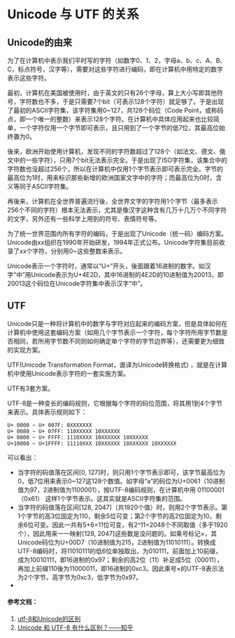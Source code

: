 # Unicode 与 UTF 的关系

## Unicode的由来
为了在计算机中表示我们平时写的字符（如数字0、1、2，字母a、b、c、A、B、C，标点符号，汉字等），需要对这些字符进行编码，即在计算机中用特定的数字表示这些字符。

最初，计算机在美国被使用时，由于英文的只有26个字母，算上大小写即其他符号，字符数也不多，于是只需要7个bit（可表示128个字符）就足够了。于是出现了最初的ASCII字符集，该字符集用0~127，共128个码位（Code Point，或称码点，即一个唯一的整数）来表示128个字符。在计算机中具体应用起来也比较简单，一个字符仅用一个字节即可表示，且只用到了一个字节的低7位，其最高位始终置为0。

後来，欧洲开始使用计算机，发现不同的字符数超过了128个（如法文、德文、俄文中的一些字符），只用7个bit无法表示完全。于是出现了ISO字符集，该集合中的字符数也没超过256个，所以在计算机中仅用1个字节表示即可表示完全。字节的最高位为1时，用来标识那些新增的欧洲国家文字中的字符；而最高位为0时，含义等同于ASCII字符集。

再後来，计算机在全世界普遍流行後，全世界文字的字符用1个字节（最多表示256个不同的字符）根本无法表示，尤其是像汉字这种含有几万十几万个不同字符的文字，另外还有一些科学上用到的符号、表情符号等。

为了统一世界范围内所有字符的编码，于是出现了Unicode（统一码）编码方案。Unicode由xx组织在1990年开始研发，1994年正式公布。Unicode字符集目前收录了xx个字符，分别用0~这些整数来表示。

Unicode表示一个字符时，通常以“U+”开头，後面跟着16进制的数字。如汉字“中”用Unicode表示为U+4E2D，其中16进制的4E2D的10进制值为20013，即20013这个码位在Unicode字符集中表示汉字“中”。

## UTF
Unicode只是一种将计算机中的数字与字符对应起来的编码方案，但是具体如何在计算机中使用这套编码方案（如用几个字节表示一个字符，每个字符所用字节数是否相同，若所用字节数不同则如何确定单个字符的字节边界等），还需要更为细致的实现方案。

UTF(Unicode Transformation Format，直译为Unicode转换格式) ，就是在计算机中使用Unicode表示字符的一套实施方案。

UTF有3套方案。

UTF-8是一种变长的编码规则，它根据每个字符的码位范围，将其用1到4个字节来表示。具体表示规则如下：
```
U+ 0000 ~ U+ 007F: 0XXXXXXX
U+ 0080 ~ U+ 07FF: 110XXXXX 10XXXXXX
U+ 0800 ~ U+ FFFF: 1110XXXX 10XXXXXX 10XXXXXX
U+10000 ~ U+1FFFF: 11110XXX 10XXXXXX 10XXXXXX 10XXXXXX
```
可以看出：
- 当字符的码值落在区间[0, 127]时，则只用1个字节表示即可，该字节最高位为0，低7位用来表示0~127这128个数值。如字母“a”的码位为U+0061（10进制值为97，2进制值为1100001），按UTF-8编码规则，在计算机中用 01100001（0x61） 这样1个字节表示。这其实就是ASCII字符集的范围。
- 当字符的码值落在区间[128, 2047]（共1920个值）时，则用2个字节表示。第1个字节的高3位固定为110，剩余5位可变；第2个字节的高2位固定为10，剩余6位可变。因此一共有5+6=11位可变，有2^11=2048个不同取值（多于1920个），因此用来一一映射[128, 2047]这些数是没问题的。如乘号标记×，其Unicode码位为U+00D7（10进制值为215，2进制值为11010111）。转换成UTF-8编码时，将11010111的低6位单独取出，为010111，前面加上10前缀，成为10010111，即16进制的0x97；剩余的高2位（11）补足成5位（00011），再加上前缀110後为11000011，即16进制的0xc3。因此乘号×的UTF-8表示法为2个字节，高字节为0xc3，低字节为0x97。
- 

#### 参考文档：
1. [utf-8和Unicode的区别](https://www.cnblogs.com/dhsz/p/7737480.html)
1. [Unicode 和 UTF-8 有什么区别？——知乎](https://www.zhihu.com/question/23374078)
